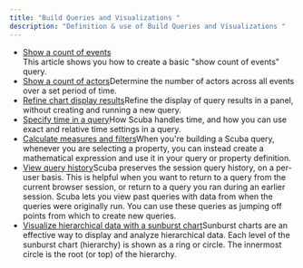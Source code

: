 ```yaml
---
title: "Build Queries and Visualizations "
description: "Definition & use of Build Queries and Visualizations "
---
```


- [Show a count of events](./show-a-count-of-events)  
  This article shows you how to create a basic "show count of events" query.
- [Show a count of actors](./show-a-count-of-actors)Determine the number of actors across all events over a set period of time.
- [Refine chart display results](./refine-displayed-results-with-chart-options)Refine the display of query results in a panel, without creating and running a new query.
- [Specify time in a query](.//specify-time-in-a-query)How Scuba handles time, and how you can use exact and relative time settings in a query.
- [Calculate measures and filters](./calculate-measures-and-filters)When you're building a Scuba query, whenever you are selecting a property, you can instead create a mathematical expression and use it in your query or property definition.
- [View query history](../../scuba-guides/scuba-tutorials/manage-objects-and-queries/view-query-history)Scuba preserves the session query history, on a per-user basis. This is helpful when you want to return to a query from the current browser session, or return to a query you ran during an earlier session. Scuba lets you view past queries with data from when the queries were originally run. You can use these queries as jumping off points from which to create new queries.
- [Visualize hierarchical data with a sunburst chart](./visualize-hierarchical-data-with-sunburst-charts-in-pie-view)Sunburst charts are an effective way to display and analyze hierarchical data. Each level of the sunburst chart (hierarchy) is shown as a ring or circle. The innermost circle is the root (or top) of the hierarchy.
